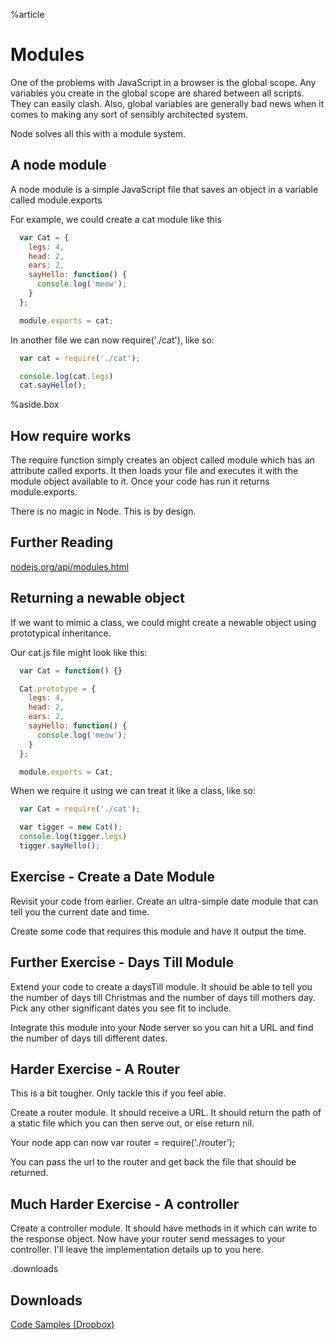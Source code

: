 %article


# Modules

One of the problems with JavaScript in a browser is the global scope. Any variables you create in the global scope are shared between all scripts. They can easily clash. Also, global variables are generally bad news when it comes to making any sort of sensibly architected system.

Node solves all this with a module system.

## A node module

A node module is a simple JavaScript file that saves an object in a variable called module.exports

For example, we could create a cat module like this

```js
  var Cat = {
    legs: 4,
    head: 2,
    ears: 2,
    sayHello: function() {
      console.log('meow');
    }
  };

  module.exports = cat;
```





In another file we can now require('./cat'), like so:

```js
  var cat = require('./cat');

  console.log(cat.legs)
  cat.sayHello();
```



%aside.box

## How require works

The require function simply creates an object called module which has an attribute called exports. It then loads your file and executes it with the module object available to it. Once your code has run it returns module.exports.

There is no magic in Node. This is by design.

## Further Reading

[nodejs.org/api/modules.html](http://nodejs.org/api/modules.html)





## Returning a newable object

If we want to mimic a class, we could might create a newable object using prototypical inheritance.

Our cat.js file might look like this:

```js
  var Cat = function() {}

  Cat.prototype = {
    legs: 4,
    head: 2,
    ears: 2,
    sayHello: function() {
      console.log('meow');
    }
  };

  module.exports = Cat;
```






When we require it using we can treat it like a class, like so:

```js
  var Cat = require('./cat');

  var tigger = new Cat();
  console.log(tigger.legs)
  tigger.sayHello();
```





## Exercise - Create a Date Module

Revisit your code from earlier. Create an ultra-simple date module that can tell you the current date and time.

Create some code that requires this module and have it output the time.



## Further Exercise - Days Till Module

Extend your code to create a daysTill module. It should be able to tell you the number of days till Christmas and the number of days till mothers day. Pick any other significant dates you see fit to include.

Integrate this module into your Node server so you can hit a URL and find the number of days till different dates.



## Harder Exercise - A Router

This is a bit tougher. Only tackle this if you feel able.

Create a router module. It should receive a URL. It should return the path of a static file which you can then serve out, or else return nil.

Your node app can now var router = require('./router');

You can pass the url to the router and get back the file that should be returned.



## Much Harder Exercise - A controller

Create a controller module. It should have methods in it which can write to the response object. Now have your router send messages to your controller. I'll leave the implementation details up to you here.

.downloads

## Downloads

[Code Samples (Dropbox)](https://www.dropbox.com/sh/lj5li9ce68ogru1/AACohTbshpD0JHPWzThC3-lXa?dl=1)
